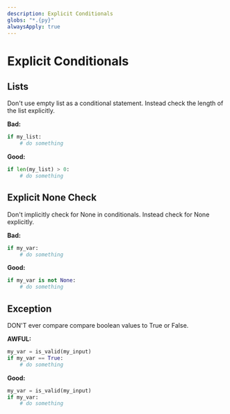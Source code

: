 ```yaml
---
description: Explicit Conditionals
globs: "*.{py}"
alwaysApply: true
---
```


# Explicit Conditionals

## Lists

Don't use empty list as a conditional statement.
Instead check the length of the list explicitly.

**Bad:**

```python
if my_list:
    # do something
```

**Good:**

```python
if len(my_list) > 0:
    # do something
```
## Explicit None Check

Don't implicitly check for None in conditionals.
Instead check for None explicitly.

**Bad:**

```python
if my_var:
    # do something
```

**Good:**

```python
if my_var is not None:
    # do something
```

## Exception

DON'T ever compare compare boolean values to True or False.

**AWFUL:**

```python
my_var = is_valid(my_input)
if my_var == True:
    # do something
```

**Good:**

```python
my_var = is_valid(my_input)
if my_var:
    # do something
```
